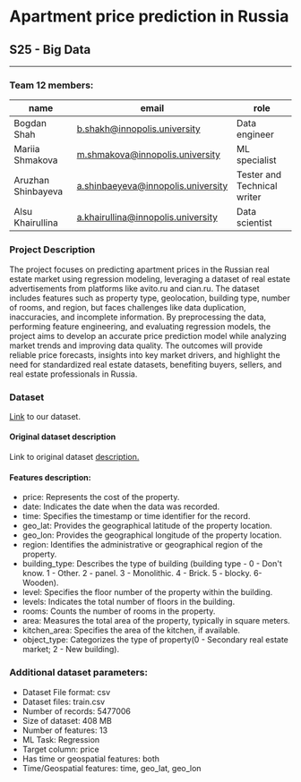 # Apartment price prediction in Russia
## S25 - Big Data
---
### Team 12 members:
|name|email|role|
|-|----------|----|
|Bogdan Shah|b.shakh@innopolis.university|Data engineer|
|Mariia Shmakova|m.shmakova@innopolis.university|ML specialist|
|Aruzhan Shinbayeva | a.shinbaeyeva@innopolis.university|Tester and Technical writer|
|Alsu Khairullina | a.khairullina@innopolis.university|Data scientist|


### Project Description
The project focuses on predicting apartment prices in the Russian real estate market using regression modeling, leveraging a dataset of real estate advertisements from platforms like avito.ru and cian.ru. The dataset includes features such as property type, geolocation, building type, number of rooms, and region, but faces challenges like data duplication, inaccuracies, and incomplete information. By preprocessing the data, performing feature engineering, and evaluating regression models, the project aims to develop an accurate price prediction model while analyzing market trends and improving data quality. The outcomes will provide reliable price forecasts, insights into key market drivers, and highlight the need for standardized real estate datasets, benefiting buyers, sellers, and real estate professionals in Russia.

### Dataset

[Link](https://huggingface.co/datasets/daniilak/Russia_Real_Estate_2021) to our dataset.

#### Original dataset description

Link to original dataset [description.](https://huggingface.co/datasets/daniilak/Russia_Real_Estate_2021/blob/main/README.md)

#### Features description:
- price: Represents the cost of the property.  
- date: Indicates the date when the data was recorded.  
- time: Specifies the timestamp or time identifier for the record.  
- geo_lat: Provides the geographical latitude of the property location.  
- geo_lon: Provides the geographical longitude of the property location.  
- region: Identifies the administrative or geographical region of the property.  
- building_type: Describes the type of building (building type - 0 - Don't know. 1 - Other. 2 - panel. 3 - Monolithic. 4 - Brick. 5 - blocky. 6- Wooden).  
- level: Specifies the floor number of the property within the building.  
- levels: Indicates the total number of floors in the building.  
- rooms: Counts the number of rooms in the property.  
- area: Measures the total area of the property, typically in square meters.  
- kitchen_area: Specifies the area of the kitchen, if available.  
- object_type: Categorizes the type of property(0 - Secondary real estate market; 2 - New building).

### Additional dataset parameters:
- Dataset File format: csv
- Dataset files: train.csv
- Number of records: 5477006
- Size of dataset: 408 MB
- Number of features: 13
- ML Task: Regression
- Target column: price
- Has time or geospatial features: both
- Time/Geospatial features: time, geo_lat, geo_lon
